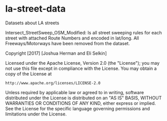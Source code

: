 # la-street-data
Datasets about LA streets

Intersect_StreetSweep_OSM_Modified: Is all street sweeping rules for each street with attached Route Numbers and encoded in lat/long. All Freeways/Motorways have been removed from the dataset.


Copyright [2017] [Joshua Herman and Eli Selkin]

Licensed under the Apache License, Version 2.0 (the "License");
you may not use this file except in compliance with the License.
You may obtain a copy of the License at

    http://www.apache.org/licenses/LICENSE-2.0

Unless required by applicable law or agreed to in writing, software
distributed under the License is distributed on an "AS IS" BASIS,
WITHOUT WARRANTIES OR CONDITIONS OF ANY KIND, either express or implied.
See the License for the specific language governing permissions and
limitations under the License.